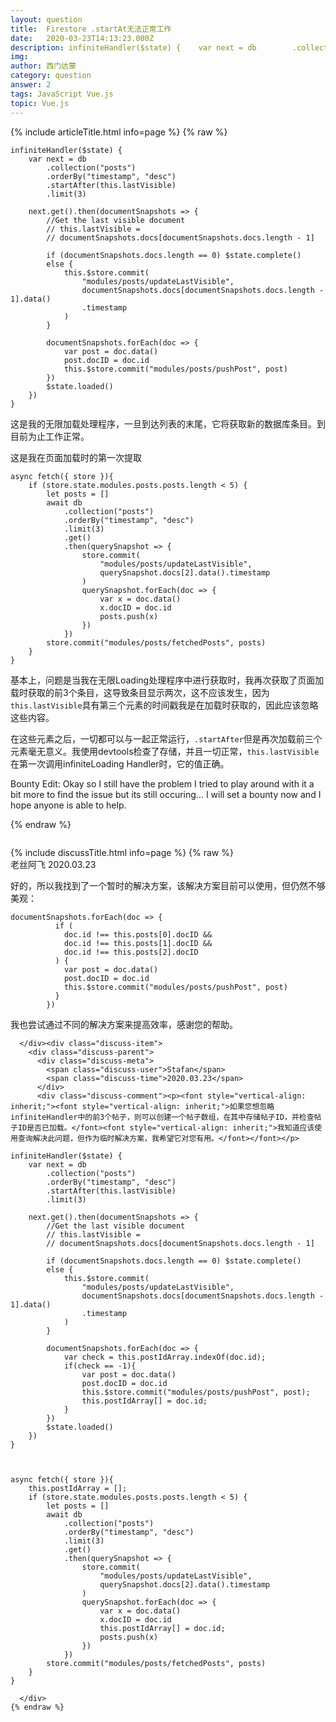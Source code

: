 ```yaml
---
layout: question
title:  Firestore .startAt无法正常工作
date:   2020-03-23T14:13:23.000Z
description: infiniteHandler($state) {    var next = db        .collection("posts")    ...
img: 
author: 西门达蒙
category: question
answer: 2
tags: JavaScript Vue.js
topic: Vue.js
---
```

<div class="article-root">
  <div class="article">
    {% include articleTitle.html info=page %}
    {% raw %}
    <div class="article-content"><pre><code>infiniteHandler($state) {<font></font>
    var next = db<font></font>
        .collection("posts")<font></font>
        .orderBy("timestamp", "desc")<font></font>
        .startAfter(this.lastVisible)<font></font>
        .limit(3)<font></font>
<font></font>
    next.get().then(documentSnapshots =&gt; {<font></font>
        //Get the last visible document<font></font>
        // this.lastVisible =<font></font>
        // documentSnapshots.docs[documentSnapshots.docs.length - 1]<font></font>
<font></font>
        if (documentSnapshots.docs.length == 0) $state.complete()<font></font>
        else {<font></font>
            this.$store.commit(<font></font>
                "modules/posts/updateLastVisible",<font></font>
                documentSnapshots.docs[documentSnapshots.docs.length - 1].data()<font></font>
                .timestamp<font></font>
            )<font></font>
        }<font></font>
<font></font>
        documentSnapshots.forEach(doc =&gt; {<font></font>
            var post = doc.data()<font></font>
            post.docID = doc.id<font></font>
            this.$store.commit("modules/posts/pushPost", post)<font></font>
        })<font></font>
        $state.loaded()<font></font>
    })<font></font>
}<font></font>
</code></pre>

<p><font style="vertical-align: inherit;"><font style="vertical-align: inherit;">这是我的无限加载处理程序，一旦到达列表的末尾，它将获取新的数据库条目。</font><font style="vertical-align: inherit;">到目前为止工作正常。</font></font></p>

<p><font style="vertical-align: inherit;"><font style="vertical-align: inherit;">这是我在页面加载时的第一次提取 </font></font></p>

<pre><code>async fetch({ store }){<font></font>
    if (store.state.modules.posts.posts.length &lt; 5) {<font></font>
        let posts = []<font></font>
        await db<font></font>
            .collection("posts")<font></font>
            .orderBy("timestamp", "desc")<font></font>
            .limit(3)<font></font>
            .get()<font></font>
            .then(querySnapshot =&gt; {<font></font>
                store.commit(<font></font>
                    "modules/posts/updateLastVisible",<font></font>
                    querySnapshot.docs[2].data().timestamp<font></font>
                )<font></font>
                querySnapshot.forEach(doc =&gt; {<font></font>
                    var x = doc.data()<font></font>
                    x.docID = doc.id<font></font>
                    posts.push(x)<font></font>
                })<font></font>
            })<font></font>
        store.commit("modules/posts/fetchedPosts", posts)<font></font>
    }<font></font>
}<font></font>
</code></pre>

<p><font style="vertical-align: inherit;"><font style="vertical-align: inherit;">基本上，问题是当我在无限Loading处理程序中进行获取时，我再次获取了页面加载时获取的前3个条目，这导致条目显示两次，这不应该发生，因为</font></font><code>this.lastVisible</code><font style="vertical-align: inherit;"><font style="vertical-align: inherit;">具有第三个元素的时间戳我是在加载时获取的，因此应该忽略这些内容。</font></font></p>

<p><font style="vertical-align: inherit;"><font style="vertical-align: inherit;">在这些元素之后，一切都可以与一起正常运行，</font></font><code>.startAfter</code><font style="vertical-align: inherit;"><font style="vertical-align: inherit;">但是再次加载前三个</font><font style="vertical-align: inherit;">元素</font><font style="vertical-align: inherit;">毫无意义。</font><font style="vertical-align: inherit;">我使用devtools检查了存储，并且一切正常，</font></font><code>this.lastVisible</code><font style="vertical-align: inherit;"><font style="vertical-align: inherit;">在第一次调用infiniteLoading Handler时</font><font style="vertical-align: inherit;">，</font><font style="vertical-align: inherit;">它的值正确。</font></font></p>

<p>Bounty Edit:
Okay so I still have the problem I tried to play around with it a bit more to find the issue but its still occuring... I will set a bounty now and I hope anyone is able to help.</p></div>
    {% endraw %}
  </div>
  <p style="height: 0;width:0;overflow: hidden;"> 第3141篇《Firestore .startAt无法正常工作》来自Winter(https://github.com/aiyld/aiyld.github.io)的站点</p>
  <div class="discuss-wrapper">
    {% include discussTitle.html info=page %}
    {% raw %}
    <div class="discuss-item">
        <div class="discuss-parent">
          <div class="discuss-meta">
            <span class="discuss-user">老丝阿飞</span>
            <span class="discuss-time">2020.03.23</span>
          </div>
          <div class="discuss-comment"><p><font style="vertical-align: inherit;"><font style="vertical-align: inherit;">好的，所以我找到了一个暂时的解决方案，该解决方案目前可以使用，但仍然不够美观：</font></font></p>

<pre><code>documentSnapshots.forEach(doc =&gt; {<font></font>
          if (<font></font>
            doc.id !== this.posts[0].docID &amp;&amp;<font></font>
            doc.id !== this.posts[1].docID &amp;&amp;<font></font>
            doc.id !== this.posts[2].docID<font></font>
          ) {<font></font>
            var post = doc.data()<font></font>
            post.docID = doc.id<font></font>
            this.$store.commit("modules/posts/pushPost", post)<font></font>
          }<font></font>
        })<font></font>
</code></pre>

<p><font style="vertical-align: inherit;"><font style="vertical-align: inherit;">我也尝试通过不同的解决方案来提高效率，感谢您的帮助。</font></font></p></div>
        </div>
        
      </div><div class="discuss-item">
        <div class="discuss-parent">
          <div class="discuss-meta">
            <span class="discuss-user">Stafan</span>
            <span class="discuss-time">2020.03.23</span>
          </div>
          <div class="discuss-comment"><p><font style="vertical-align: inherit;"><font style="vertical-align: inherit;">如果您想忽略infiniteHandler中的前3个帖子，则可以创建一个帖子数组，在其中存储帖子ID，并检查帖子ID是否已加载。</font><font style="vertical-align: inherit;">我知道应该使用查询解决此问题，但作为临时解决方案，我希望它对您有用。</font></font></p>

<p></p><div class="snippet" data-lang="js" data-hide="false" data-console="true" data-babel="false">
<div class="snippet-code">
<pre class="snippet-code-js lang-js prettyprint-override"><code>infiniteHandler($state) {<font></font>
    var next = db<font></font>
        .collection("posts")<font></font>
        .orderBy("timestamp", "desc")<font></font>
        .startAfter(this.lastVisible)<font></font>
        .limit(3)<font></font>
<font></font>
    next.get().then(documentSnapshots =&gt; {<font></font>
        //Get the last visible document<font></font>
        // this.lastVisible =<font></font>
        // documentSnapshots.docs[documentSnapshots.docs.length - 1]<font></font>
<font></font>
        if (documentSnapshots.docs.length == 0) $state.complete()<font></font>
        else {<font></font>
            this.$store.commit(<font></font>
                "modules/posts/updateLastVisible",<font></font>
                documentSnapshots.docs[documentSnapshots.docs.length - 1].data()<font></font>
                .timestamp<font></font>
            )<font></font>
        }<font></font>
<font></font>
        documentSnapshots.forEach(doc =&gt; {<font></font>
            var check = this.postIdArray.indexOf(doc.id);<font></font>
            if(check == -1){<font></font>
                var post = doc.data()<font></font>
                post.docID = doc.id<font></font>
                this.$store.commit("modules/posts/pushPost", post);<font></font>
                this.postIdArray[] = doc.id;<font></font>
            }<font></font>
        })<font></font>
        $state.loaded()<font></font>
    })<font></font>
}<font></font>
<font></font>
<font></font>
<font></font>
async fetch({ store }){<font></font>
    this.postIdArray = [];<font></font>
    if (store.state.modules.posts.posts.length &lt; 5) {<font></font>
        let posts = []<font></font>
        await db<font></font>
            .collection("posts")<font></font>
            .orderBy("timestamp", "desc")<font></font>
            .limit(3)<font></font>
            .get()<font></font>
            .then(querySnapshot =&gt; {<font></font>
                store.commit(<font></font>
                    "modules/posts/updateLastVisible",<font></font>
                    querySnapshot.docs[2].data().timestamp<font></font>
                )<font></font>
                querySnapshot.forEach(doc =&gt; {<font></font>
                    var x = doc.data()<font></font>
                    x.docID = doc.id<font></font>
                    this.postIdArray[] = doc.id;<font></font>
                    posts.push(x)<font></font>
                })<font></font>
            })<font></font>
        store.commit("modules/posts/fetchedPosts", posts)<font></font>
    }<font></font>
}</code></pre>
</div>
</div>
<p></p></div>
        </div>
        
      </div>
    {% endraw %}
  </div>
<div>
